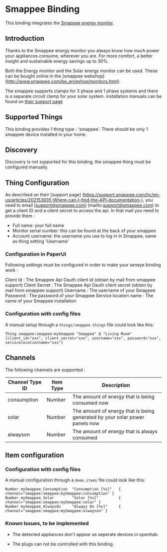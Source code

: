 # Smappee Binding

This binding integrates the [Smappee energy monitor](http://www.smappee.com/be_en/home).

## Introduction

Thanks to the Smappee energy monitor you always know how much power your appliances consume, wherever you are. For more comfort, a better insight and sustainable energy savings up to 30%.

Both the Energy monitor and the Solar energy monitor can be used. These can be bought online in the [smappee webshop] (http://www.smappee.com/be_en/eshop/monitors.html).

The smappee supports clamps for 3 phase and 1 phase systems and there is a separate circuit clamp for your solar system. installation manuals can be found on [their support page](https://www.smappee.com/be_en/support)

## Supported Things

This binding provides 1 thing type : 'smappee'. There should be only 1 smappee device installed in your home.

## Discovery

Discovery is not supported for this binding, the smappee thing must be configured manually. 

## Thing Configuration

As described on their [support page] (https://support.smappee.com/hc/en-us/articles/202153935-Where-can-I-find-the-API-documentation-), you need to email [support@smappee.com] (mailto:support@smappee.com) to get a client ID and a client secret to access the api. In that mail you need to provide them :
- Full name: your full name
- Monitor serial number: this can be found at the back of your smappee
- Account username: the username you use to log in in Smappee, same as thing setting 'Username'

### Configuration in PaperUi

Following settings must be configured in order to make your seneye binding work :

Client Id : The Smappee Api Oauth client id (obtain by mail from smappee support)
Client Secret : The Smappee Api Oauth client secret (obtain by mail from smappee support)
Username : The username of your Smappee
Password : The password of your Smappee
Service location name : The name of your Smappee installation

### Configuration with config files

A manual setup through a `things/smappee.things` file could look like this:

```
Thing smappee:smappee:mySmappee "Smappee" @ "Living Room" [client_id="xxx", client_secret="xxx", username="xxx", password="xxx", servicelocationname="xxx"]
```

## Channels

The following channels are supported :

 Channel Type ID         | Item Type    | Description  
-------------------------|--------------|--------------
 consumption             | Number      | The amount of energy that is being consumed now
 solar                   | Number      | The amount of energy that is being generated by your solar power panels now
 alwayson                | Number      | The amount of energy that is always consumed
 
## Item configuration

### Configuration with config files

A manual configuration through a `demo.items` file could look like this:

```
Number mySmappee_Consumption  "Consumption [%s]"   { channel="smappee:smappee:mySmappee:consumption" }
Number mySmappee_Solar        "Solar [%s]"         { channel="smappee:smappee:mySmappee:solar" }
Number mySmappee_AlwaysOn     "Always On [%s]"     { channel="smappee:smappee:mySmappee:alwayson" }
```

### Known Issues, to be implemented

- The detected appliances don't appear as seperate devices in openhab.

- The plugs can not be controlled with this binding.
